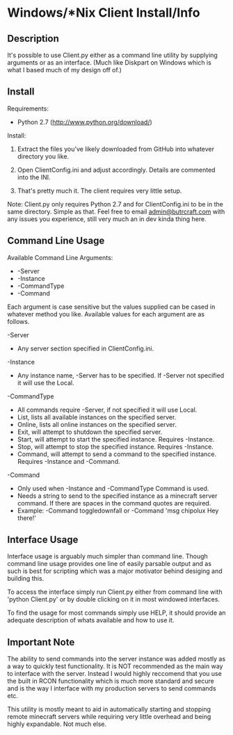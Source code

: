 Windows/*Nix Client Install/Info
==================================================================

Description
------------------------------------------------------------------
It's possible to use Client.py either as a command line utility by supplying arguments or as an interface. 
(Much like Diskpart on Windows which is what I based much of my design off of.)

Install
------------------------------------------------------------------
Requirements:
* Python 2.7         (http://www.python.org/download/)

Install:
    
1. Extract the files you've likely downloaded from GitHub into whatever directory you like.
    
2. Open ClientConfig.ini and adjust accordingly. Details are commented into the INI.
    
3. That's pretty much it. The client requires very little setup.
    
Note:
    Client.py only requires Python 2.7 and for ClientConfig.ini to be in the same directory. Simple as that.
    Feel free to email admin@butrcraft.com with any issues you experience, still very much an in dev kinda thing here.

Command Line Usage
------------------------------------------------------------------
Available Command Line Arguments:
* -Server
* -Instance
* -CommandType
* -Command

Each argument is case sensitive but the values supplied can be cased in whatever method you like.
Available values for each argument are as follows.

-Server
* Any server section specified in ClientConfig.ini. 

-Instance
* Any instance name, -Server has to be specified. If -Server not specified it will use the Local.

-CommandType
* All commands require -Server, if not specified it will use Local.
* List, lists all available instances on the specified server.
* Online, lists all online instances on the specified server.
* Exit, will attempt to shutdown the specified server.
* Start, will attempt to start the specified instance. Requires -Instance.
* Stop, will attempt to stop the specified instance. Requires -Instance.
* Command, will attempt to send a command to the specified instance. Requires -Instance and -Command.

-Command
* Only used when -Instance and -CommandType Command is used.
* Needs a string to send to the specified instance as a minecraft server command. If there are spaces in the command quotes are required.
* Example: -Command toggledownfall or -Command 'msg chipolux Hey there!'

Interface Usage
------------------------------------------------------------------
Interface usage is arguably much simpler than command line. Though command line usage provides one line of easily
parsable output and as such is best for scripting which was a major motivator behind desiging and building this.

To access the interface simply run Client.py either from command line with 'python Client.py' or by double clicking
on it in most windowed interfaces.

To find the usage for most commands simply use HELP, it should provide an adequate description of whats available and how to use it.

Important Note
------------------------------------------------------------------
The ability to send commands into the server instance was added mostly as a way to quickly test functionality.
It is NOT recommended as the main way to interface with the server. Instead I would highly reccomend that you
use the built in RCON functionality which is much more standard and secure and is the way I interface
with my production servers to send commands etc.

This utility is mostly meant to aid in automatically starting and stopping remote minecraft servers while
requiring very little overhead and being highly expandable. Not much else.
